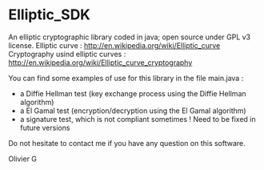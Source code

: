 Elliptic_SDK
============

An elliptic cryptographic library coded in java; open source under GPL v3 license.
Elliptic curve : http://en.wikipedia.org/wiki/Elliptic_curve
Cryptography usind elliptic curves : http://en.wikipedia.org/wiki/Elliptic_curve_cryptography


You can find some examples of use for this library in the file main.java :
- a Diffie Hellman test (key exchange process using the Diffie Hellman algorithm)
- a El Gamal test (encryption/decryption using the El Gamal algorithm)
- a signature test, which is not compliant sometimes ! Need to be fixed in future versions


Do not hesitate to contact me if you have any question on this software.


Olivier G